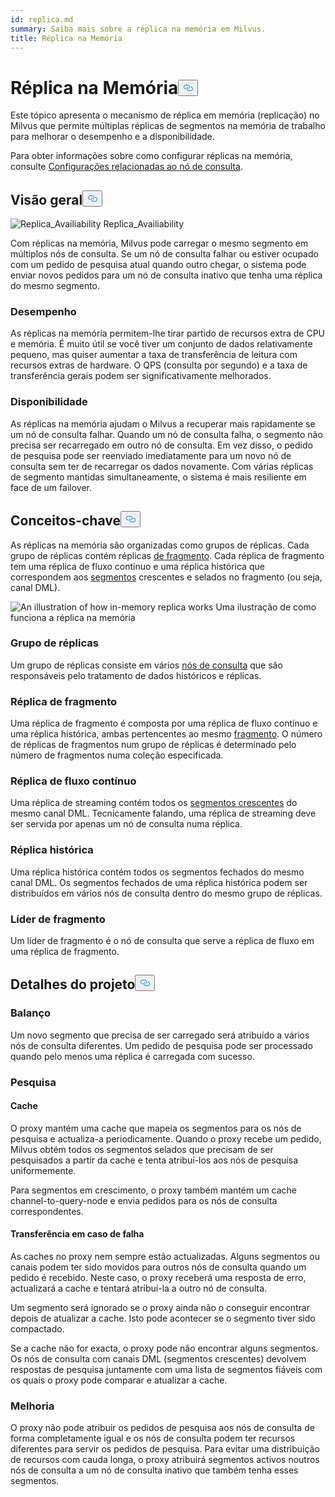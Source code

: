```yaml
---
id: replica.md
summary: Saiba mais sobre a réplica na memória em Milvus.
title: Réplica na Memória
---
```

<h1 id="In-Memory-Replica" class="common-anchor-header">Réplica na Memória<button data-href="#In-Memory-Replica" class="anchor-icon" translate="no">
      <svg translate="no"
        aria-hidden="true"
        focusable="false"
        height="20"
        version="1.1"
        viewBox="0 0 16 16"
        width="16"
      >
        <path
          fill="#0092E4"
          fill-rule="evenodd"
          d="M4 9h1v1H4c-1.5 0-3-1.69-3-3.5S2.55 3 4 3h4c1.45 0 3 1.69 3 3.5 0 1.41-.91 2.72-2 3.25V8.59c.58-.45 1-1.27 1-2.09C10 5.22 8.98 4 8 4H4c-.98 0-2 1.22-2 2.5S3 9 4 9zm9-3h-1v1h1c1 0 2 1.22 2 2.5S13.98 12 13 12H9c-.98 0-2-1.22-2-2.5 0-.83.42-1.64 1-2.09V6.25c-1.09.53-2 1.84-2 3.25C6 11.31 7.55 13 9 13h4c1.45 0 3-1.69 3-3.5S14.5 6 13 6z"
        ></path>
      </svg>
    </button></h1><p>Este tópico apresenta o mecanismo de réplica em memória (replicação) no Milvus que permite múltiplas réplicas de segmentos na memória de trabalho para melhorar o desempenho e a disponibilidade.</p>
<p>Para obter informações sobre como configurar réplicas na memória, consulte <a href="/docs/pt/configure_querynode.md#queryNodereplicas">Configurações relacionadas ao nó de consulta</a>.</p>
<h2 id="Overview" class="common-anchor-header">Visão geral<button data-href="#Overview" class="anchor-icon" translate="no">
      <svg translate="no"
        aria-hidden="true"
        focusable="false"
        height="20"
        version="1.1"
        viewBox="0 0 16 16"
        width="16"
      >
        <path
          fill="#0092E4"
          fill-rule="evenodd"
          d="M4 9h1v1H4c-1.5 0-3-1.69-3-3.5S2.55 3 4 3h4c1.45 0 3 1.69 3 3.5 0 1.41-.91 2.72-2 3.25V8.59c.58-.45 1-1.27 1-2.09C10 5.22 8.98 4 8 4H4c-.98 0-2 1.22-2 2.5S3 9 4 9zm9-3h-1v1h1c1 0 2 1.22 2 2.5S13.98 12 13 12H9c-.98 0-2-1.22-2-2.5 0-.83.42-1.64 1-2.09V6.25c-1.09.53-2 1.84-2 3.25C6 11.31 7.55 13 9 13h4c1.45 0 3-1.69 3-3.5S14.5 6 13 6z"
        ></path>
      </svg>
    </button></h2><p>
  
   <span class="img-wrapper"> <img translate="no" src="/docs/v2.4.x/assets/replica_availability.jpg" alt="Replica_Availiability" class="doc-image" id="replica_availiability" />
   </span> <span class="img-wrapper"> <span>Replica_Availiability</span> </span></p>
<p>Com réplicas na memória, Milvus pode carregar o mesmo segmento em múltiplos nós de consulta. Se um nó de consulta falhar ou estiver ocupado com um pedido de pesquisa atual quando outro chegar, o sistema pode enviar novos pedidos para um nó de consulta inativo que tenha uma réplica do mesmo segmento.</p>
<h3 id="Performance" class="common-anchor-header">Desempenho</h3><p>As réplicas na memória permitem-lhe tirar partido de recursos extra de CPU e memória. É muito útil se você tiver um conjunto de dados relativamente pequeno, mas quiser aumentar a taxa de transferência de leitura com recursos extras de hardware. O QPS (consulta por segundo) e a taxa de transferência gerais podem ser significativamente melhorados.</p>
<h3 id="Availability" class="common-anchor-header">Disponibilidade</h3><p>As réplicas na memória ajudam o Milvus a recuperar mais rapidamente se um nó de consulta falhar. Quando um nó de consulta falha, o segmento não precisa ser recarregado em outro nó de consulta. Em vez disso, o pedido de pesquisa pode ser reenviado imediatamente para um novo nó de consulta sem ter de recarregar os dados novamente. Com várias réplicas de segmento mantidas simultaneamente, o sistema é mais resiliente em face de um failover.</p>
<h2 id="Key-Concepts" class="common-anchor-header">Conceitos-chave<button data-href="#Key-Concepts" class="anchor-icon" translate="no">
      <svg translate="no"
        aria-hidden="true"
        focusable="false"
        height="20"
        version="1.1"
        viewBox="0 0 16 16"
        width="16"
      >
        <path
          fill="#0092E4"
          fill-rule="evenodd"
          d="M4 9h1v1H4c-1.5 0-3-1.69-3-3.5S2.55 3 4 3h4c1.45 0 3 1.69 3 3.5 0 1.41-.91 2.72-2 3.25V8.59c.58-.45 1-1.27 1-2.09C10 5.22 8.98 4 8 4H4c-.98 0-2 1.22-2 2.5S3 9 4 9zm9-3h-1v1h1c1 0 2 1.22 2 2.5S13.98 12 13 12H9c-.98 0-2-1.22-2-2.5 0-.83.42-1.64 1-2.09V6.25c-1.09.53-2 1.84-2 3.25C6 11.31 7.55 13 9 13h4c1.45 0 3-1.69 3-3.5S14.5 6 13 6z"
        ></path>
      </svg>
    </button></h2><p>As réplicas na memória são organizadas como grupos de réplicas. Cada grupo de réplicas contém réplicas <a href="https://milvus.io/docs/v2.1.x/glossary.md#Sharding">de fragmento</a>. Cada réplica de fragmento tem uma réplica de fluxo contínuo e uma réplica histórica que correspondem aos <a href="https://milvus.io/docs/v2.1.x/glossary.md#Segment">segmentos</a> crescentes e selados no fragmento (ou seja, canal DML).</p>
<p>
  
   <span class="img-wrapper"> <img translate="no" src="/docs/v2.4.x/assets/replica_group.png" alt="An illustration of how in-memory replica works" class="doc-image" id="an-illustration-of-how-in-memory-replica-works" />
   </span> <span class="img-wrapper"> <span>Uma ilustração de como funciona a réplica na memória</span> </span></p>
<h3 id="Replica-group" class="common-anchor-header">Grupo de réplicas</h3><p>Um grupo de réplicas consiste em vários <a href="https://milvus.io/docs/v2.1.x/four_layers.md#Query-node">nós de consulta</a> que são responsáveis pelo tratamento de dados históricos e réplicas.</p>
<h3 id="Shard-replica" class="common-anchor-header">Réplica de fragmento</h3><p>Uma réplica de fragmento é composta por uma réplica de fluxo contínuo e uma réplica histórica, ambas pertencentes ao mesmo <a href="https://milvus.io/blog/deep-dive-1-milvus-architecture-overview.md#Shard">fragmento</a>. O número de réplicas de fragmentos num grupo de réplicas é determinado pelo número de fragmentos numa coleção especificada.</p>
<h3 id="Streaming-replica" class="common-anchor-header">Réplica de fluxo contínuo</h3><p>Uma réplica de streaming contém todos os <a href="https://milvus.io/docs/v2.1.x/glossary.md#Segment">segmentos crescentes</a> do mesmo canal DML. Tecnicamente falando, uma réplica de streaming deve ser servida por apenas um nó de consulta numa réplica.</p>
<h3 id="Historical-replica" class="common-anchor-header">Réplica histórica</h3><p>Uma réplica histórica contém todos os segmentos fechados do mesmo canal DML. Os segmentos fechados de uma réplica histórica podem ser distribuídos em vários nós de consulta dentro do mesmo grupo de réplicas.</p>
<h3 id="Shard-leader" class="common-anchor-header">Líder de fragmento</h3><p>Um líder de fragmento é o nó de consulta que serve a réplica de fluxo em uma réplica de fragmento.</p>
<h2 id="Design-Details" class="common-anchor-header">Detalhes do projeto<button data-href="#Design-Details" class="anchor-icon" translate="no">
      <svg translate="no"
        aria-hidden="true"
        focusable="false"
        height="20"
        version="1.1"
        viewBox="0 0 16 16"
        width="16"
      >
        <path
          fill="#0092E4"
          fill-rule="evenodd"
          d="M4 9h1v1H4c-1.5 0-3-1.69-3-3.5S2.55 3 4 3h4c1.45 0 3 1.69 3 3.5 0 1.41-.91 2.72-2 3.25V8.59c.58-.45 1-1.27 1-2.09C10 5.22 8.98 4 8 4H4c-.98 0-2 1.22-2 2.5S3 9 4 9zm9-3h-1v1h1c1 0 2 1.22 2 2.5S13.98 12 13 12H9c-.98 0-2-1.22-2-2.5 0-.83.42-1.64 1-2.09V6.25c-1.09.53-2 1.84-2 3.25C6 11.31 7.55 13 9 13h4c1.45 0 3-1.69 3-3.5S14.5 6 13 6z"
        ></path>
      </svg>
    </button></h2><h3 id="Balance" class="common-anchor-header">Balanço</h3><p>Um novo segmento que precisa de ser carregado será atribuído a vários nós de consulta diferentes. Um pedido de pesquisa pode ser processado quando pelo menos uma réplica é carregada com sucesso.</p>
<h3 id="Search" class="common-anchor-header">Pesquisa</h3><h4 id="Cache" class="common-anchor-header">Cache</h4><p>O proxy mantém uma cache que mapeia os segmentos para os nós de pesquisa e actualiza-a periodicamente. Quando o proxy recebe um pedido, Milvus obtém todos os segmentos selados que precisam de ser pesquisados a partir da cache e tenta atribuí-los aos nós de pesquisa uniformemente.</p>
<p>Para segmentos em crescimento, o proxy também mantém um cache channel-to-query-node e envia pedidos para os nós de consulta correspondentes.</p>
<h4 id="Failover" class="common-anchor-header">Transferência em caso de falha</h4><p>As caches no proxy nem sempre estão actualizadas. Alguns segmentos ou canais podem ter sido movidos para outros nós de consulta quando um pedido é recebido. Neste caso, o proxy receberá uma resposta de erro, actualizará a cache e tentará atribuí-la a outro nó de consulta.</p>
<p>Um segmento será ignorado se o proxy ainda não o conseguir encontrar depois de atualizar a cache. Isto pode acontecer se o segmento tiver sido compactado.</p>
<p>Se a cache não for exacta, o proxy pode não encontrar alguns segmentos. Os nós de consulta com canais DML (segmentos crescentes) devolvem respostas de pesquisa juntamente com uma lista de segmentos fiáveis com os quais o proxy pode comparar e atualizar a cache.</p>
<h3 id="Enhancement" class="common-anchor-header">Melhoria</h3><p>O proxy não pode atribuir os pedidos de pesquisa aos nós de consulta de forma completamente igual e os nós de consulta podem ter recursos diferentes para servir os pedidos de pesquisa. Para evitar uma distribuição de recursos com cauda longa, o proxy atribuirá segmentos activos noutros nós de consulta a um nó de consulta inativo que também tenha esses segmentos.</p>
